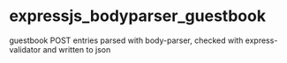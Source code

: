 # expressjs_bodyparser_guestbook

guestbook POST entries parsed with body-parser, checked with express-validator and written to json
